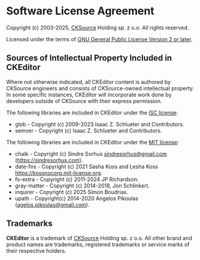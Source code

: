 Software License Agreement
==========================

Copyright (c) 2003-2025, [CKSource](http://cksource.com) Holding sp. z o.o. All rights reserved.

Licensed under the terms of [GNU General Public License Version 2 or later](http://www.gnu.org/licenses/gpl.html).

Sources of Intellectual Property Included in CKEditor
-----------------------------------------------------

Where not otherwise indicated, all CKEditor content is authored by CKSource engineers and consists of CKSource-owned intellectual property. In some specific instances, CKEditor will incorporate work done by developers outside of CKSource with their express permission.

The following libraries are included in CKEditor under the [ISC license](https://opensource.org/licenses/ISC):

* glob - Copyright (c) 2009-2023 Isaac Z. Schlueter and Contributors.
* semver - Copyright (c) Isaac Z. Schlueter and Contributors.

The following libraries are included in CKEditor under the [MIT license](https://opensource.org/licenses/MIT):

* chalk - Copyright (c) Sindre Sorhus <sindresorhus@gmail.com> (https://sindresorhus.com).
* date-fns - Copyright (c) 2021 Sasha Koss and Lesha Koss https://kossnocorp.mit-license.org.
* fs-extra - Copyright (c) 2011-2024 JP Richardson.
* gray-matter - Copyright (c) 2014-2018, Jon Schlinkert.
* inquirer - Copyright (c) 2025 Simon Boudrias.
* upath - Copyright(c) 2014-2020 Angelos Pikoulas (agelos.pikoulas@gmail.com).

Trademarks
----------

**CKEditor** is a trademark of [CKSource](http://cksource.com) Holding sp. z o.o. All other brand and product names are trademarks, registered trademarks or service marks of their respective holders.
